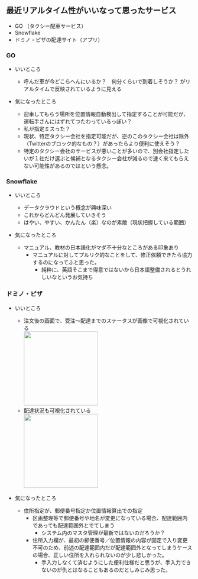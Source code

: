 ## 最近リアルタイム性がいいなって思ったサービス

- GO （タクシー配車サービス）
- Snowflake
- ドミノ・ピザの配達サイト（アプリ）


### GO
- いいところ
  - 呼んだ車が今どこらへんにいるか？　何分くらいで到着しそうか？ がリアルタイムで反映されているように見える   

- 気になったところ
  - 迎車してもらう場所を位置情報自動検出して指定することが可能だが、運転手さんにはずれてつたわっているっぽい？
   - 私が指定ミスった？
  - 現状、特定タクシー会社を指定可能だが、逆のこのタクシー会社は除外（Twitterのブロック的なもの？）があったらより便利に使えそう？
   - 特定のタクシー会社のサービスが悪いことが多いので、別会社指定したいが１社だけ選ぶと候補となるタクシー会社が減るので速く来てもらえない可能性があるのではという懸念。

### Snowflake
- いいところ
    - データクラウドという概念が興味深い
    - これからどんどん発展していきそう
    - はやい、やすい、かんたん（楽）なのが素敵（現状把握している範囲）

- 気になったところ
    - マニュアル、教材の日本語化がマダ不十分なところがある印象あり
      - マニュアルに対してプルリク的なことをして、修正依頼できたら協力するのになってふと思った。
        - 純粋に、英語そこまで得意ではないから日本語整備されるとうれしいなというお気持ち
      
### ドミノ・ピザ
- いいところ
   - 注文後の画面で、受注〜配達までのステータスが画像で可視化されている  
   <img src="https://user-images.githubusercontent.com/56843306/113920692-14c8a000-9820-11eb-88e2-374ce52f2253.png" width="200px"> </br>
   - 配達状況も可視化されている         
   <img src="https://user-images.githubusercontent.com/56843306/113920772-31fd6e80-9820-11eb-8686-adf2d1ae70c7.png" width="200px"> </br> 


- 気になったところ
   - 住所指定が、郵便番号指定か位置情報算出での指定
      - 区画整理等で郵便番号や地名が変更になっている場合、配達範囲内であっても配達範囲外とでてしまう
        - システム内のマスタ管理が最新ではないのだろうか？
      - 住所入力欄が、最初の郵便番号／位置情報の内容が固定で入り変更不可のため、前述の配達範囲内だが配達範囲外となってしまうケースの場合、正しい住所を入れられないのが少し悲しかった。
        - 手入力しなくて済むようにした便利仕様だと思うが、手入力できないのが仇とはなることもあるのだとしみじみ思った。
